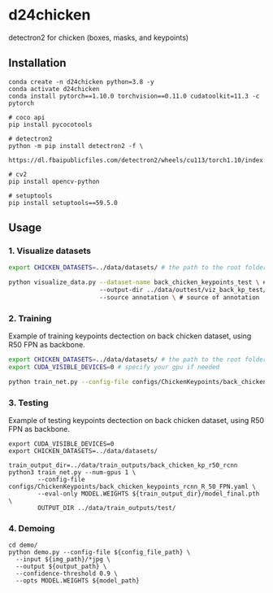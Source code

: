# d24chicken
detectron2 for chicken (boxes, masks, and keypoints)

## Installation
```
conda create -n d24chicken python=3.8 -y
conda activate d24chicken 
conda install pytorch==1.10.0 torchvision==0.11.0 cudatoolkit=11.3 -c pytorch

# coco api
pip install pycocotools

# detectron2
python -m pip install detectron2 -f \
  https://dl.fbaipublicfiles.com/detectron2/wheels/cu113/torch1.10/index.html

# cv2
pip install opencv-python

# setuptools
pip install setuptools==59.5.0
```

## Usage
### 1. Visualize datasets
```bash
export CHICKEN_DATASETS=../data/datasets/ # the path to the root folder contain the datasets

python visualize_data.py --dataset-name back_chicken_keypoints_test \ # the dataset name
                         --output-dir ../data/outtest/viz_back_kp_test/ \ # the output dir of visualize images
                         --source annotation \ # source of annotation
```
### 2. Training
Example of training keypoints dectection on back chicken dataset, using R50 FPN as backbone.
```bash
export CHICKEN_DATASETS=../data/datasets/ # the path to the root folder contain the datasets
export CUDA_VISIBLE_DEVICES=0 # specify your gpu if needed

python train_net.py --config-file configs/ChickenKeypoints/back_chicken_keypoints_rcnn_R_50_FPN.yaml
```

### 3. Testing
Example of testing keypoints dectection on back chicken dataset, using R50 FPN as backbone.
```
export CUDA_VISIBLE_DEVICES=0
export CHICKEN_DATASETS=../data/datasets/

train_output_dir=../data/train_outputs/back_chicken_kp_r50_rcnn
python3 train_net.py --num-gpus 1 \
        --config-file configs/ChickenKeypoints/back_chicken_keypoints_rcnn_R_50_FPN.yaml \
        --eval-only MODEL.WEIGHTS ${train_output_dir}/model_final.pth \
        OUTPUT_DIR ../data/train_outputs/test/ 
```
### 4. Demoing
```
cd demo/
python demo.py --config-file ${config_file_path} \
  --input ${img_path}/*jpg \
  --output ${output_path} \
  --confidence-threshold 0.9 \
  --opts MODEL.WEIGHTS ${model_path}
```
